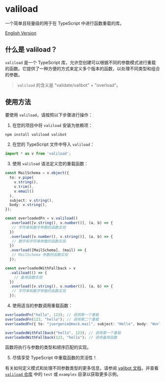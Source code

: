 # valiload

一个简单且轻量级的用于在 TypeScript 中进行函数重载的库。

[English Version](./README.md)

## 什么是 valiload？

`valiload` 是一个 TypeScript 库，允许您创建可以根据不同的参数模式进行重载的函数。它提供了一种方便的方式来定义多个版本的函数，以处理不同类型和组合的参数。

> `valiload` 的含义是 "validate/valibot" + "overload"。

## 使用方法

要使用 `valiload`，请按照以下步骤进行操作：

1. 在您的项目中将 `valiload` 安装为依赖项：

  ```bash
  npm install valiload valibot
  ```

2. 在您的 TypeScript 文件中导入 `valiload`：

  ```typescript
  import * as v from 'valiload';
  ```

3. 使用 `valiload` 语法定义您的重载函数：

  ```typescript
  const MailSchema = v.object({
    to: v.pipe(
      v.string(),
      v.trim(),
      v.email()
    ),
    subject: v.string(),
    body: v.string(),
  });

  const overloadedFn = v.valiload()
    .overload([v.string(), v.number()], (a, b) => {
     // 字符串和数字参数的函数实现
    })
    .overload([v.number(), v.string()], (a, b) => {
     // 数字和字符串参数的函数实现
    })
    .overload([MailSchema], (mail) => {
     // MailSchema 参数的函数实现
    });

  const overloadedWithFallback = v
    .valiload(() => {
      // 备用函数实现
    })
    .overload([v.string(), v.number()], (a, b) => {
     // 字符串和数字参数的函数实现
    });
  ```

4. 使用适当的参数调用重载函数：

  ```typescript
  overloadedFn("hello", 123); // 调用第一个重载
  overloadedFn(123, "hello"); // 调用第二个重载
  overloadedFn({ to: "juergenie@mock.mail", subject: "Hello", body: "World" }); // 调用第三个重载

  overloadedWithFallback("hello", 123); // 调用第一个重载
  overloadedWithFallback(123, "hello"); // 调用备用函数
  ```

  函数将执行与参数的类型和顺序匹配的实现。

5. 尽情享受 TypeScript 中重载函数的灵活性！

有关如何定义模式和处理不同参数类型的更多信息，请参阅 [valibot 文档](https://valibot.dev/)，并查看 [`valiload` 仓库](https://github.com/JuerGenie/valiload/tree/main/test) 中的 `test` 或 `examples` 目录以获取更多示例。
